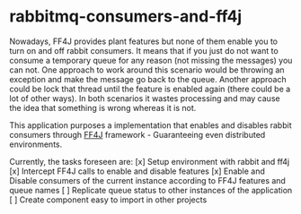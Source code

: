# rabbitmq-consumers-and-ff4j
Nowadays, FF4J provides plant features but none of them enable you to turn on and off rabbit consumers. It means that if you just do not want to consume a temporary queue for any reason (not missing the messages) you can not. One approach to work around this scenario would be throwing an exception and make the message go back to the queue. Another approach could be lock that thread until the feature is enabled again (there could be a lot of other ways). In both scenarios it wastes processing and may cause the idea that something is wrong whereas it is not.

This application purposes a implementation that enables and disables rabbit consumers through [FF4J](http://ff4j.org/) framework - Guaranteeing even distributed environments.

Currently, the tasks foreseen are:
[x] Setup environment with rabbit and ff4j
[x] Intercept FF4J calls to enable and disable features
[x] Enable and Disable consumers of the current instance according to FF4J features and queue names
[ ] Replicate queue status to other instances of the application
[ ] Create component easy to import in other projects
